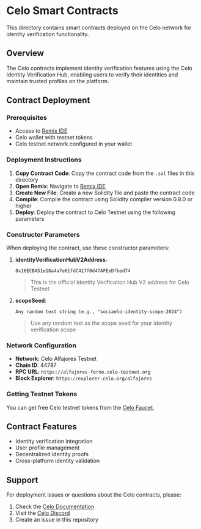 # Celo Smart Contracts

This directory contains smart contracts deployed on the Celo network for identity verification functionality.

## Overview

The Celo contracts implement identity verification features using the Celo Identity Verification Hub, enabling users to verify their identities and maintain trusted profiles on the platform.

## Contract Deployment

### Prerequisites

- Access to [Remix IDE](https://remix.ethereum.org/)
- Celo wallet with testnet tokens
- Celo testnet network configured in your wallet

### Deployment Instructions

1. **Copy Contract Code**: Copy the contract code from the `.sol` files in this directory
2. **Open Remix**: Navigate to [Remix IDE](https://remix.ethereum.org/)
3. **Create New File**: Create a new Solidity file and paste the contract code
4. **Compile**: Compile the contract using Solidity compiler version 0.8.0 or higher
5. **Deploy**: Deploy the contract to Celo Testnet using the following parameters

### Constructor Parameters

When deploying the contract, use these constructor parameters:

1. **identityVerificationHubV2Address**: 
   ```
   0x16ECBA51e18a4a7e61fdC417f0d47AFEeDfbed74
   ```
   > This is the official Identity Verification Hub V2 address for Celo Testnet

2. **scopeSeed**: 
   ```
   Any random text string (e.g., "sociaelo-identity-scope-2024")
   ```
   > Use any random text as the scope seed for your identity verification scope

### Network Configuration

- **Network**: Celo Alfajores Testnet
- **Chain ID**: 44787
- **RPC URL**: `https://alfajores-forno.celo-testnet.org`
- **Block Explorer**: `https://explorer.celo.org/alfajores`

### Getting Testnet Tokens

You can get free Celo testnet tokens from the [Celo Faucet](https://faucet.celo.org/).

## Contract Features

- Identity verification integration
- User profile management
- Decentralized identity proofs
- Cross-platform identity validation

## Support

For deployment issues or questions about the Celo contracts, please:
1. Check the [Celo Documentation](https://docs.celo.org/)
2. Visit the [Celo Discord](https://discord.com/invite/6yWMkgM)
3. Create an issue in this repository